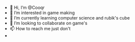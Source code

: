 - 👋 Hi, I’m @Cooqr
- 👀 I’m interested in game making
- 🌱 I’m currently learning computer science and rubik's cube
- 💞️ I’m looking to collaborate on game's
- 📫 How to reach me just don't
- 

<!---
Cooqr/Cooqr is a ✨ special ✨ repository because its `README.md` (this file) appears on your GitHub profile.
You can click the Preview link to take a look at your changes.
--->
